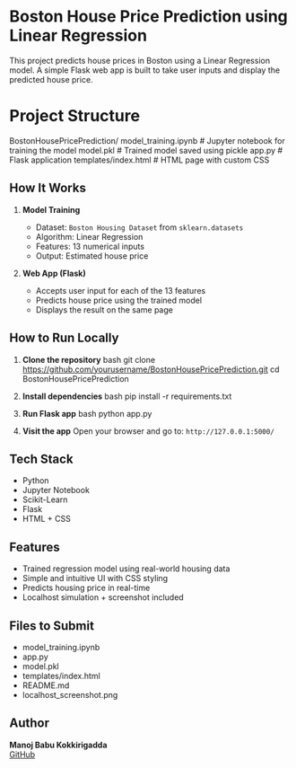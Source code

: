 
# Boston House Price Prediction using Linear Regression

This project predicts house prices in Boston using a Linear Regression model. A simple Flask web app is built to take user inputs and display the predicted house price.

# Project Structure

BostonHousePricePrediction/
model_training.ipynb        # Jupyter notebook for training the model
model.pkl                   # Trained model saved using pickle
app.py                      # Flask application
templates/index.html        # HTML page with custom CSS


## How It Works

1. **Model Training**
   - Dataset: `Boston Housing Dataset` from `sklearn.datasets`
   - Algorithm: Linear Regression
   - Features: 13 numerical inputs
   - Output: Estimated house price

2. **Web App (Flask)**
   - Accepts user input for each of the 13 features
   - Predicts house price using the trained model
   - Displays the result on the same page


## How to Run Locally

1. **Clone the repository**
   bash
   git clone https://github.com/yourusername/BostonHousePricePrediction.git
   cd BostonHousePricePrediction
   

2. **Install dependencies**
   bash
   pip install -r requirements.txt
   

3. **Run Flask app**
   bash
   python app.py
   

4. **Visit the app**
   Open your browser and go to: `http://127.0.0.1:5000/`

## Tech Stack

- Python
- Jupyter Notebook
- Scikit-Learn
- Flask
- HTML + CSS

## Features

- Trained regression model using real-world housing data
- Simple and intuitive UI with CSS styling
- Predicts housing price in real-time
- Localhost simulation + screenshot included


## Files to Submit

- model_training.ipynb
- app.py
- model.pkl
- templates/index.html
- README.md
- localhost_screenshot.png

## Author

**Manoj Babu Kokkirigadda**  
[GitHub](https://github.com/Manoj-Babu-Kokkirigadda)
